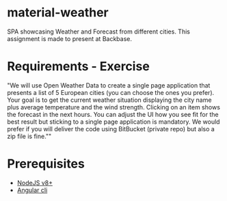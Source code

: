 # material-weather
SPA showcasing Weather and Forecast from different cities. This assignment is made to present at Backbase.

# Requirements - Exercise

"We will use Open Weather Data to create a single page application that presents a list of 5 European cities (you
can choose the ones you prefer).
Your goal is to get the current weather situation displaying the city name plus average temperature and the wind
strength. Clicking on an item shows the forecast in the next hours.
You can adjust the UI how you see fit for the best result but sticking to a single page application is mandatory.
We would prefer if you will deliver the code using BitBucket (private repo) but also a zip file is fine.""

# Prerequisites

* [NodeJS v8+](https://nodejs.org/es/)
* [Angular cli](https://angular.io/guide/quickstart)